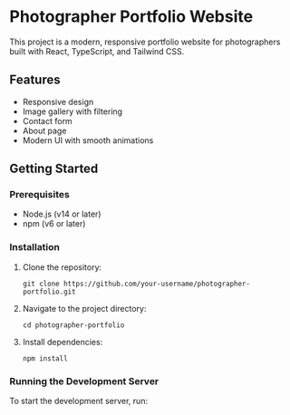 # Photographer Portfolio Website

This project is a modern, responsive portfolio website for photographers built with React, TypeScript, and Tailwind CSS.

## Features

- Responsive design
- Image gallery with filtering
- Contact form
- About page
- Modern UI with smooth animations

## Getting Started

### Prerequisites

- Node.js (v14 or later)
- npm (v6 or later)

### Installation

1. Clone the repository:
   ```
   git clone https://github.com/your-username/photographer-portfolio.git
   ```

2. Navigate to the project directory:
   ```
   cd photographer-portfolio
   ```

3. Install dependencies:
   ```
   npm install
   ```

### Running the Development Server

To start the development server, run: